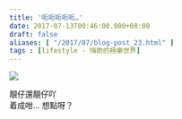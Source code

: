 ```yaml
---
title: '呃呃呃呃呃…'
date: 2017-07-13T00:46:00.000+08:00
draft: false
aliases: [ "/2017/07/blog-post_23.html" ]
tags : [lifestyle - 嗨啲的極樂世界]
---
```


[![](https://4.bp.blogspot.com/-aoAJymaoj20/WWZRUyn_DsI/AAAAAAAAANc/yi3f0TKea9sedy29ZGVWzHAhv18JdyYRACLcBGAs/s1600/IMG_20170713_003906.JPG)](https://4.bp.blogspot.com/-aoAJymaoj20/WWZRUyn_DsI/AAAAAAAAANc/yi3f0TKea9sedy29ZGVWzHAhv18JdyYRACLcBGAs/s1600/IMG_20170713_003906.JPG)

靚仔還靚仔吖  
着成咁… 想點呀？